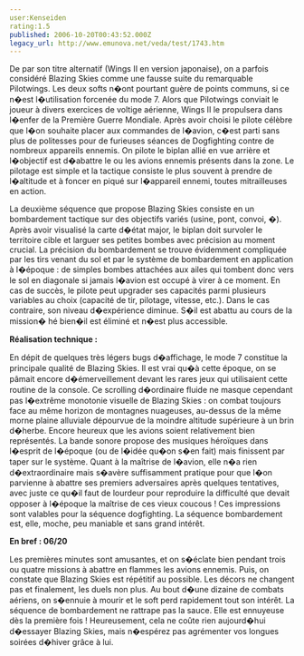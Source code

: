 ```yaml
---
user:Kenseiden
rating:1.5
published: 2006-10-20T00:43:52.000Z
legacy_url: http://www.emunova.net/veda/test/1743.htm
---
```

De par son titre alternatif (Wings II en version japonaise), on a parfois considéré Blazing Skies comme une fausse suite du remarquable Pilotwings. Les deux softs n�ont pourtant guère de points communs, si ce n�est l�utilisation forcenée du mode 7\. Alors que Pilotwings conviait le joueur à divers exercices de voltige aérienne, Wings II le propulsera dans l�enfer de la Première Guerre Mondiale. Après avoir choisi le pilote célèbre que l�on souhaite placer aux commandes de l�avion, c�est parti sans plus de politesses pour de furieuses séances de Dogfighting contre de nombreux appareils ennemis. On pilote le biplan allié en vue arrière et l�objectif est d�abattre le ou les avions ennemis présents dans la zone. Le pilotage est simple et la tactique consiste le plus souvent à prendre de l�altitude et à foncer en piqué sur l�appareil ennemi, toutes mitrailleuses en action.  

  

La deuxième séquence que propose Blazing Skies consiste en un bombardement tactique sur des objectifs variés (usine, pont, convoi, �). Après avoir visualisé la carte d�état major, le biplan doit survoler le territoire cible et larguer ses petites bombes avec précision au moment crucial. La précision du bombardement se trouve évidemment compliquée par les tirs venant du sol et par le système de bombardement en application à l�époque : de simples bombes attachées aux ailes qui tombent donc vers le sol en diagonale si jamais l�avion est occupé à virer à ce moment. En cas de succès, le pilote peut upgrader ses capacités parmi plusieurs variables au choix (capacité de tir, pilotage, vitesse, etc.). Dans le cas contraire, son niveau d�expérience diminue. S�il est abattu au cours de la mission� hé bien�il est éliminé et n�est plus accessible.  

  

**Réalisation technique :**  

En dépit de quelques très légers bugs d�affichage, le mode 7 constitue la principale qualité de Blazing Skies. Il est vrai qu�à cette époque, on se pâmait encore d�émerveillement devant les rares jeux qui utilisaient cette routine de la console. Ce scrolling d�ordinaire fluide ne masque cependant pas l�extrême monotonie visuelle de Blazing Skies : on combat toujours face au même horizon de montagnes nuageuses, au-dessus de la même morne plaine alluviale dépourvue de la moindre altitude supérieure à un brin d�herbe. Encore heureux que les avions soient relativement bien représentés. La bande sonore propose des musiques héroïques dans l�esprit de l�époque (ou de l�idée qu�on s�en fait) mais finissent par taper sur le système. Quant à la maîtrise de l�avion, elle n�a rien d�extraordinaire mais s�avère suffisamment pratique pour que l�on parvienne à abattre ses premiers adversaires après quelques tentatives, avec juste ce qu�il faut de lourdeur pour reproduire la difficulté que devait opposer à l�époque la maîtrise de ces vieux coucous ! Ces impressions sont valables pour la séquence dogfighting. La séquence bombardement est, elle, moche, peu maniable et sans grand intérêt.  

  

**En bref : 06/20**  

Les premières minutes sont amusantes, et on s�éclate bien pendant trois ou quatre missions à abattre en flammes les avions ennemis. Puis, on constate que Blazing Skies est répétitif au possible. Les décors ne changent pas et finalement, les duels non plus. Au bout d�une dizaine de combats aériens, on s�ennuie à mourir et le soft perd rapidement tout son intérêt. La séquence de bombardement ne rattrape pas la sauce. Elle est ennuyeuse dès la première fois ! Heureusement, cela ne coûte rien aujourd�hui d�essayer Blazing Skies, mais n�espérez pas agrémenter vos longues soirées d�hiver grâce à lui.